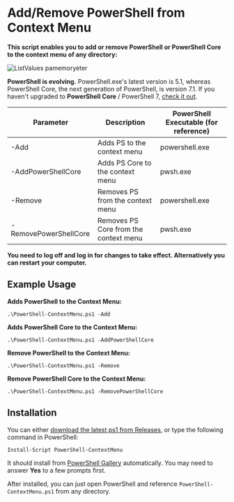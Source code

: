 
# Add/Remove PowerShell from Context Menu

**This script enables you to add or remove PowerShell or PowerShell Core to the context menu of any directory:**

![ListValues pamemoryeter](https://raw.githubusercontent.com/asheroto/PowerShell-in-Context-Menu/main/screenshots/ContextMenu.png)

**PowerShell is evolving.**  PowerShell.exe's latest version is 5.1, whereas PowerShell Core, the next generation of PowerShell, is version 7.1.  If you haven't upgraded to **PowerShell Core** / PowerShell 7, [check it out](https://github.com/powershell/powershell).

|Parameter|Description|PowerShell Executable (for reference)
|--|--|--|
|-Add|Adds PS to the context menu|powershell.exe|
|-AddPowerShellCore|Adds PS Core to the context menu|pwsh.exe|
|-Remove|Removes PS from the context menu|powershell.exe|
|-RemovePowerShellCore|Removes PS Core from the context menu|pwsh.exe|

**You need to log off and log in for changes to take effect.  Alternatively you can restart your computer.**

## Example Usage

**Adds PowerShell to the Context Menu:**

`.\PowerShell-ContextMenu.ps1 -Add`

**Adds PowerShell Core to the Context Menu:**

`.\PowerShell-ContextMenu.ps1 -AddPowerShellCore`

**Remove PowerShell to the Context Menu:**

`.\PowerShell-ContextMenu.ps1 -Remove`

**Remove  PowerShell Core to the Context Menu:**

`.\PowerShell-ContextMenu.ps1 -RemovePowerShellCore`

## Installation

You can either [download the latest ps1 from Releases](https://github.com/asheroto/PowerShell-ContextMenu/releases/latest/download/PowerShell-ContextMenu.ps1), or type the following command in PowerShell:

`Install-Script PowerShell-ContextMenu`

It should install from [PowerShell Gallery](https://www.powershellgallery.com/packages/PowerShell-ContextMenu) automatically. You may need to answer **Yes** to a few prompts first.

After installed, you can just open PowerShell and reference `PowerShell-ContextMenu.ps1` from any directory.
